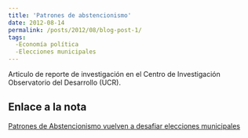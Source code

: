 ```yaml
---
title: 'Patrones de abstencionismo'
date: 2012-08-14
permalink: /posts/2012/08/blog-post-1/
tags:
  -Economía política
  -Elecciones municipales
---
```


Articulo de reporte de investigación en el Centro de Investigación Observatorio del Desarrollo (UCR).


Enlace a la nota
------
[Patrones de Abstencionismo vuelven a desafiar elecciones municipales](https://semanariouniversidad.com/pais/patrones-de-abstencion-vuelven-a-desafiar-a-las-elecciones-municipales-pero-nuevos-factores-pueden-cambiar-panorama-en-2024/) 
